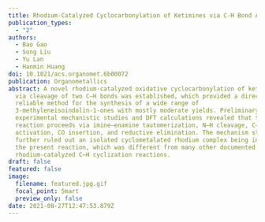 ```yaml
---
title: Rhodium-Catalyzed Cyclocarbonylation of Ketimines via C-H Bond Activation
publication_types:
  - "2"
authors:
  - Bao Gao
  - Song Liu
  - Yu Lan
  - Hanmin Huang
doi: 10.1021/acs.organomet.6b00072
publication: Organometallics
abstract: A novel rhodium-catalyzed oxidative cyclocarbonylation of ketimines
  via cleavage of two C–H bonds was established, which provided a direct and
  reliable method for the synthesis of a wide range of
  3-methyleneisoindolin-1-ones with mostly moderate yields. Preliminary
  experimental mechanistic studies and DFT calculations revealed that this
  reaction proceeds via imine–enamine tautomerization, N–H cleavage, C–H bond
  activation, CO insertion, and reductive elimination. The mechanism studies
  further ruled out an isolated cyclometalated rhodium complex being involved in
  the present reaction, which was different from many other documented
  rhodium-catalyzed C–H cyclization reactions.
draft: false
featured: false
image:
  filename: featured.jpg.gif
  focal_point: Smart
  preview_only: false
date: 2021-08-27T12:47:53.879Z
---
```

